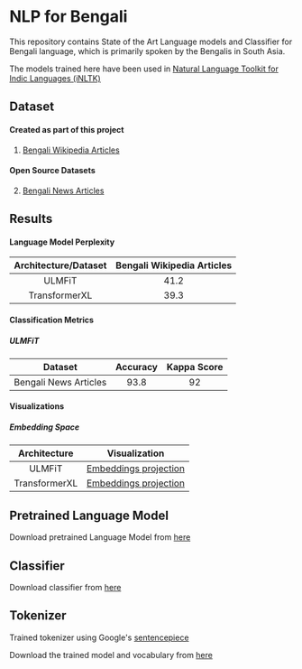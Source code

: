# NLP for Bengali

This repository contains State of the Art Language models
 and Classifier for Bengali language, which is primarily spoken by the Bengalis
  in South Asia.

The models trained here have been used in [Natural Language Toolkit for Indic Languages
 (iNLTK)](https://github.com/goru001/inltk)

## Dataset

#### Created as part of this project
1. [Bengali Wikipedia Articles](https://www.kaggle.com/disisbig/bengali-wikipedia-articles)

#### Open Source Datasets
2. [Bengali News Articles](https://www.kaggle.com/csoham/classification-bengali-news-articles-indicnlp)

## Results

#### Language Model Perplexity

| Architecture/Dataset | Bengali Wikipedia Articles |
|:--------:|:----:|
|   ULMFiT  |  41.2  |
|  TransformerXL |  39.3  |

#### Classification Metrics

##### ULMFiT

| Dataset | Accuracy | Kappa Score |
|:--------:|:----:|:----:|
| Bengali News Articles |  93.8  |  92  |

#### Visualizations
 
##### Embedding Space

| Architecture | Visualization |
|:--------:|:----:|
| ULMFiT | [Embeddings projection](https://projector.tensorflow.org/?config=https://raw.githubusercontent.com/goru001/nlp-for-bengali/master/language-model/embedding_projector_config.json) |
| TransformerXL | [Embeddings projection](https://projector.tensorflow.org/?config=https://raw.githubusercontent.com/goru001/nlp-for-bengali/master/language-model/embedding_projector_transformer_config.json)  |



## Pretrained Language Model

Download pretrained Language Model from [here](https://drive.google.com/open?id=13zyTFh-0p886o7ycMBxI3Vb0uVos_fbH)


## Classifier

Download classifier from [here](https://drive.google.com/open?id=1DzNZn9jvOeD5HRE-v2NJmxkdnggVZJCs)


## Tokenizer

Trained tokenizer using Google's [sentencepiece](https://github.com/google/sentencepiece)

Download the trained model and vocabulary from [here](https://drive.google.com/open?id=1RlrKSR7MLBaEVrrS_foGja_VCY_enuYB)